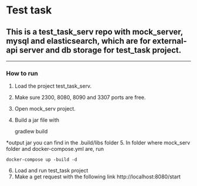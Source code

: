 # Test task
## This is a test_task_serv repo with mock_server, mysql and elasticsearch, which are for external-api server and db storage for test_task project.

------------

### How to run
1. Load the project test_task_serv.
2. Make sure 2300, 8080, 8090 and 3307 ports are free.
3. Open mock_serv project.
4. Build a jar file with 

    gradlew build

*output jar you can find in the .build/libs folder
5. In folder where mock_serv folder and docker-compose.yml are, run 

    docker-compose up -build -d

6. Load and run test_task project
7. Make a get request with the following link http://localhost:8080/start

